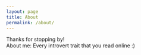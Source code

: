 ```yaml
---
layout: page
title: About
permalink: /about/
---
```


Thanks for stopping by!<br>
About me: Every introvert trait that you read online :)